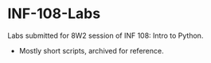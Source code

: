 # INF-108-Labs
Labs submitted for 8W2 session of INF 108: Intro to Python. 
- Mostly short scripts, archived for reference. 
